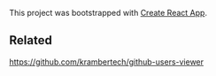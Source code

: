 This project was bootstrapped with [Create React App](https://github.com/facebook/create-react-app).

## Related

https://github.com/krambertech/github-users-viewer

